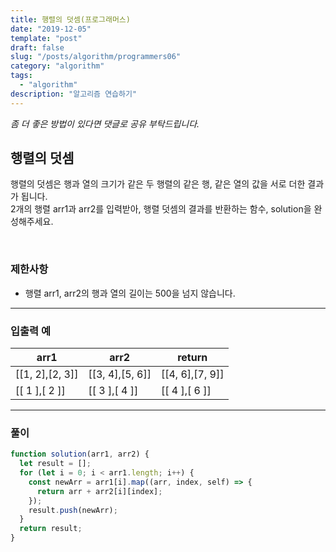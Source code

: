 ```yaml
---
title: 행렬의 덧셈(프로그래머스)
date: "2019-12-05"
template: "post"
draft: false
slug: "/posts/algorithm/programmers06"
category: "algorithm"
tags:
  - "algorithm"
description: "알고리즘 연습하기"
---
```

<span class="notice">
  <em>좀 더 좋은 방법이 있다면 댓글로 공유 부탁드립니다.</em>
</span>

## 행렬의 덧셈
행렬의 덧셈은 행과 열의 크기가 같은 두 행렬의 같은 행, 같은 열의 값을 서로 더한 결과가 됩니다.<br>
2개의 행렬 arr1과 arr2를 입력받아, 행렬 덧셈의 결과를 반환하는 함수, solution을 완성해주세요.

<br>

### 제한사항
- 행렬 arr1, arr2의 행과 열의 길이는 500을 넘지 않습니다.

<hr class="sub" />

### 입출력 예

<article class="board-tbl">

| arr1          | arr2          | return        |
| ------------- | ------------- | ------------- |
| [[1, 2],[2, 3]] | [[3, 4],[5, 6]] | [[4, 6],[7, 9]] |
| [[ 1 ],[ 2 ]]     | [[ 3 ],[ 4 ]]     | [[ 4 ],[ 6 ]]     |

</article>

<hr class="sub" />

### 풀이

``` javascript
function solution(arr1, arr2) {
  let result = [];
  for (let i = 0; i < arr1.length; i++) {
    const newArr = arr1[i].map((arr, index, self) => {
      return arr + arr2[i][index];
    });
    result.push(newArr);
  }
  return result;
}
```

<br>
<br>
<br>
<br>
<br>
